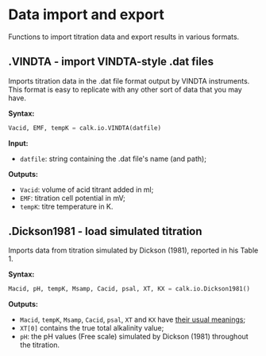# Data import and export

Functions to import titration data and export results in various formats.


## .VINDTA - import VINDTA-style .dat files

Imports titration data in the .dat file format output by VINDTA instruments. This format is easy to replicate with any other sort of data that you may have.

**Syntax:**

```python
Vacid, EMF, tempK = calk.io.VINDTA(datfile)
```

**Input:**

  * `datfile`: string containing the .dat file's name (and path);

**Outputs:**

  * `Vacid`: volume of acid titrant added in ml;
  * `EMF`: titration cell potential in mV;
  * `tempK`: titre temperature in K.


## .Dickson1981 - load simulated titration

Imports data from titration simulated by Dickson (1981), reported in his Table 1.

**Syntax:**

```python
Macid, pH, tempK, Msamp, Cacid, psal, XT, KX = calk.io.Dickson1981()
```

**Outputs:**

  * `Macid`, `tempK`, `Msamp`, `Cacid`, `psal`, `XT` and `KX` have [their usual meanings]();
  * `XT[0]` contains the true total alkalinity value;
  * `pH`: the pH values (Free scale) simulated by Dickson (1981) throughout the titration.
